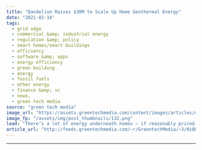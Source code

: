 ```yaml
---
title: "Dandelion Raises $30M to Scale Up Home Geothermal Energy"
date: "2021-02-18"
tags: 
  - grid edge
  - commercial &amp; industrial energy
  - regulation &amp; policy
  - smart homes/smart buildings
  - efficiency
  - software &amp; apps
  - energy efficiency
  - green building
  - energy
  - fossil fuels
  - other energy
  - finance &amp; vc
  - news,
  - green tech media
source: "green tech media"
image_url: "https://assets.greentechmedia.com/content/images/articles/dandeliondrillatrhinebeckhome1.jpg"
image_fp: "/assets/img/post_thumbnails/132.png"
lead: "There’s a lot of energy underneath homes — if reasonably priced technology can be scaled up to tap its potential. A U.S. Department of Energy study indicates that geothermal heat pumps, which capture the steady temperatures of underground air to heat ..."
article_url: "http://feeds.greentechmedia.com/~r/GreentechMedia/~3/0iQ6ZtNo1_U/dandelion-raises-30m-to-scale-up-home-geothermal-energy"
---
```


---
